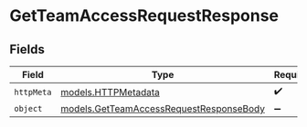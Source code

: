 # GetTeamAccessRequestResponse


## Fields

| Field                                                                                    | Type                                                                                     | Required                                                                                 | Description                                                                              |
| ---------------------------------------------------------------------------------------- | ---------------------------------------------------------------------------------------- | ---------------------------------------------------------------------------------------- | ---------------------------------------------------------------------------------------- |
| `httpMeta`                                                                               | [models.HTTPMetadata](../models/httpmetadata.md)                                         | :heavy_check_mark:                                                                       | N/A                                                                                      |
| `object`                                                                                 | [models.GetTeamAccessRequestResponseBody](../models/getteamaccessrequestresponsebody.md) | :heavy_minus_sign:                                                                       | Successfully                                                                             |